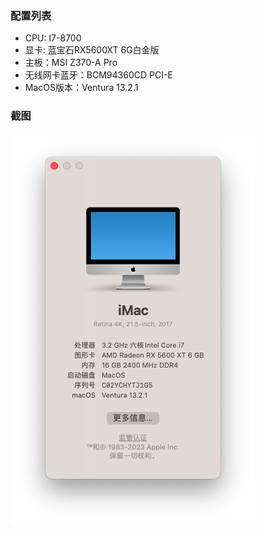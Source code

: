 ### 配置列表
* CPU: I7-8700
* 显卡: 蓝宝石RX5600XT 6G白金版
* 主板：MSI Z370-A Pro
* 无线网卡蓝牙：BCM94360CD PCI-E
* MacOS版本：Ventura 13.2.1

### 截图
![关于本机](screenshot/mac_info.png)